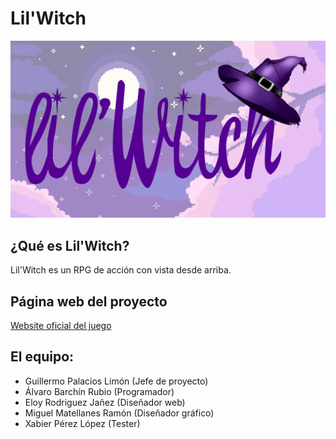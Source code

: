 # Lil'Witch

![alt text](https://github.com/TecnologiaVideojuegos/proyecto-videojuego-beyond-software/blob/master/Programacion/LilWitch/resources/logos/logo_1.png "Logo")

## ¿Qué es Lil'Witch?
Lil'Witch es un RPG de acción con vista desde arriba.

## Página web del proyecto
[Website oficial del juego](https://www.google.com)

## El equipo:
* Guillermo Palacios Limón (Jefe de proyecto)
* Álvaro Barchín Rubio (Programador)
* Eloy Rodriguez Jañez (Diseñador web)
* Miguel Matellanes Ramón (Diseñador gráfico)
* Xabier Pérez López (Tester)